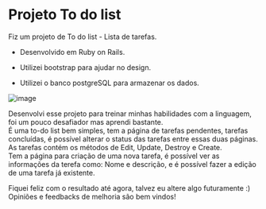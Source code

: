# Projeto To do list 

Fiz um projeto de To do list - Lista de tarefas. 

* Desenvolvido em Ruby on Rails. 

* Utilizei bootstrap para ajudar no design. 

* Utilizei o banco postgreSQL para armazenar os dados.

 ![image](https://github.com/user-attachments/assets/9ec3729d-e490-4398-bf1a-b6bf10eebfb9)
<p>
Desenvolvi esse projeto para treinar minhas habilidades com a linguagem, foi um pouco desafiador mas aprendi bastante.<br>
É uma to-do list bem simples, tem a página de tarefas pendentes, tarefas concluídas, é possível alterar o status das tarefas entre essas duas páginas.<br>
As tarefas contém os métodos de Edit, Update, Destroy e Create. <br>
Tem a página para criação de uma nova tarefa, é possível ver as informações da terefa como: Nome e descrição, e é possível fazer a edição de uma tarefa já existente. <br>
<p>
Fiquei feliz com o resultado até agora, talvez eu altere algo futuramente :) <br>
Opiniões e feedbacks de melhoria são bem vindos!
</p>
